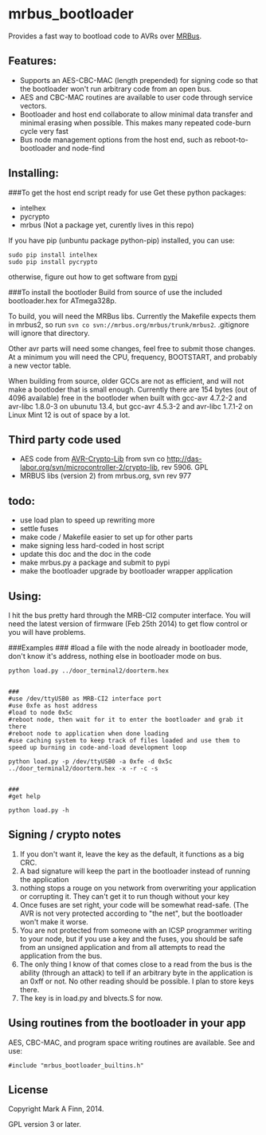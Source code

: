mrbus_bootloader
==========================

Provides a fast way to bootload code to AVRs over [MRBus](http://mrbus.org).

Features:
---------
* Supports an AES-CBC-MAC (length prepended) for signing code so that the bootloader won't run arbitrary code from an open bus.
* AES and CBC-MAC routines are available to user code through service vectors.
* Bootloader and host end collaborate to allow minimal data transfer and minimal erasing when possible.  This makes many repeated code-burn cycle very fast
* Bus node management options from the host end, such as reboot-to-bootloader and node-find



Installing:
--------
###To get the host end script ready for use
Get these python packages:
* intelhex
* pycrypto
* mrbus (Not a package yet, curently lives in this repo)


If you have pip (unbuntu package python-pip) installed, you can use:

    sudo pip install intelhex
    sudo pip install pycrypto

otherwise, figure out how to get software from [pypi](https://pypi.python.org/pypi)


###To install the bootloder
Build from source of use the included bootloader.hex for ATmega328p.  

To build, you will need the MRBus libs.  Currently the Makefile expects them in mrbus2, so run `svn co svn://mrbus.org/mrbus/trunk/mrbus2`.  .gitignore will ignore that directory.

Other avr parts will need some changes, feel free to submit those changes.  At a minimum you will need the CPU, frequency, BOOTSTART, and probably a new vector table.

When building from source, older GCCs are not as efficient, and will not make a bootloder that is small enough.  Currently there are 154 bytes (out of 4096 available) free in the bootloder when built with gcc-avr 4.7.2-2 and avr-libc 1.8.0-3 on ubunutu 13.4, but gcc-avr 4.5.3-2 and avr-libc 1.7.1-2 on Linux Mint 12 is out of space by a lot. 



Third party code used
----------------------
* AES code from [AVR-Crypto-Lib](http://www.das-labor.org/wiki/AVR-Crypto-Lib) from svn co http://das-labor.org/svn/microcontroller-2/crypto-lib, rev 5906.  GPL
* MRBUS libs (version 2) from mrbus.org, svn rev 977

todo: 
-----
* use load plan to speed up rewriting more
* settle fuses
* make code / Makefile easier to set up for other parts
* make signing less hard-coded in host script
* update this doc and the doc in the code
* make mrbus.py a package and submit to pypi
* make the bootloader upgrade by bootloader wrapper application

Using:
-----
I hit the bus pretty hard through the MRB-CI2 computer interface.  You will need the latest version of firmware (Feb 25th 2014) to get flow control or you will have problems.

###Examples
    ###
    #load a file with the node already in bootloader mode, don't know it's address, nothing else in bootloader mode on bus.

    python load.py ../door_terminal2/doorterm.hex


    ###
    #use /dev/ttyUSB0 as MRB-CI2 interface port
    #use 0xfe as host address
    #load to node 0x5c
    #reboot node, then wait for it to enter the bootloader and grab it there
    #reboot node to application when done loading
    #use caching system to keep track of files loaded and use them to speed up burning in code-and-load development loop

    python load.py -p /dev/ttyUSB0 -a 0xfe -d 0x5c ../door_terminal2/doorterm.hex -x -r -c -s


    ###
    #get help

    python load.py -h



Signing / crypto notes
----------------------
1. If you don't want it, leave the key as the default, it functions as a big CRC.
1. A bad signature will keep the part in the bootloader instead of running the application
2. nothing stops a rouge on you network from overwriting your application or corrupting it. They can't get it to run though without your key
1. Once fuses are set right, your code will be somewhat read-safe. (The AVR is not very protected according to "the net", but the bootloader won't make it worse.
1. You are not protected from someone with an ICSP programmer writing to your node, but if you use a key and the fuses, you should be safe from an unsigned application and from all attempts to read the application from the bus.
1. The only thing I know of that comes close to a read from the bus is the ability (through an attack) to tell if an arbitrary byte in the application is an 0xff or not.  No other reading should be possible.  I plan to store keys there.
1. The key is in load.py and blvects.S for now.


Using routines from the bootloader in your app
----------------------------------------------
AES, CBC-MAC, and program space writing routines are available.  See and use:
    
    #include "mrbus_bootloader_builtins.h"


License 
-------
Copyright Mark A Finn, 2014.

GPL version 3 or later.




